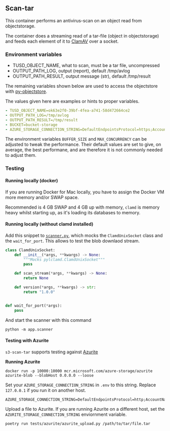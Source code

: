 ## Scan-tar

This container performs an antivirus-scan on an object read from objectstorage.

The container does a streaming read of a tar-file (object in objectstorage)
and feeds each element of it to [ClamAV](https://www.clamav.net/) over a socket.

### Environment variables
* TUSD_OBJECT_NAME, what to scan, must be a tar file, uncompressed
* OUTPUT_PATH_LOG, output (report), default /tmp/avlog
* OUTPUT_PATH_RESULT, output message (str), default /tmp/result

The remaining variables shown below are used to access the objectstore with [py-objectstore](https://github.com/arkivverket/py-objectstore).


The values given here are examples or hints to proper variables.
```yaml
- TUSD_OBJECT_NAME=ok63e2f0-39bf-4fea-a741-58d472664ce2
- OUTPUT_PATH_LOG=/tmp/avlog
- OUTPUT_PATH_RESULT=/tmp/result
- BUCKET=bucket-storage
- AZURE_STORAGE_CONNECTION_STRING=DefaultEndpointsProtocol=https;AccountName=**********;AccountKey=**********;EndpointSuffix=core.windows.net
```

The environment variables `BUFFER_SIZE` and `MAX_CONCURRENCY` can be adjusted to tweak the performance.
Their default values are set to give, on average, the best performane, and are therefore it is not commonly needed to adjust them.

### Testing

#### Running locally (docker)
If you are running Docker for Mac locally, you have to assign the Docker VM more memory and/or SWAP space.

Recommended is 4 GB SWAP and 4 GB up with memory, `clamd` is memory heavy whilst starting up, as it's loading its databases to memory.


#### Running locally (without clamd installed)
Add this snippet to [`scanner.py`](app/scanner.py), which mocks the `ClamdUnixSocket` class and the `wait_for_port`. This allows to test the blob downlaod stream.

```python
class ClamdUnixSocket:
    def __init__(*args, **kwargs) -> None:
        """Mocks pylclamd.ClamdUnixSocket"""
        pass

    def scan_stream(*args, **kwargs) -> None:
        return None

    def version(*args, **kwargs) -> str:
        return "1.0.0"


def wait_for_port(*args):
    pass
```

And start the scanner with this command
```
python -m app.scanner
```

#### Testing with Azurite
`s3-scan-tar` supports testing against [Azurite](https://github.com/Azure/Azurite)

**Running Azurite**
```
docker run -p 10000:10000 mcr.microsoft.com/azure-storage/azurite azurite-blob --blobHost 0.0.0.0 --loose
```

Set your `AZURE_STORAGE_CONNECTION_STRING` in `.env` to this string. Replace `127.0.0.1` if you run it on another host.
```env
AZURE_STORAGE_CONNECTION_STRING=DefaultEndpointsProtocol=http;AccountName=devstoreaccount1;AccountKey=Eby8vdM02xNOcqFlqUwJPLlmEtlCDXJ1OUzFT50uSRZ6IFsuFq2UVErCz4I6tq/K1SZFPTOtr/KBHBeksoGMGw==;BlobEndpoint=http://127.0.0.1:10000/devstoreaccount1;
```

Upload a file to Azurite. If you are running Azurite on a different host, set the `AZURITE_STORAGE_CONNECTION_STRING` enviornment variable.
```
poetry run tests/azurite/azurite_upload.py /path/to/tar/file.tar
```




